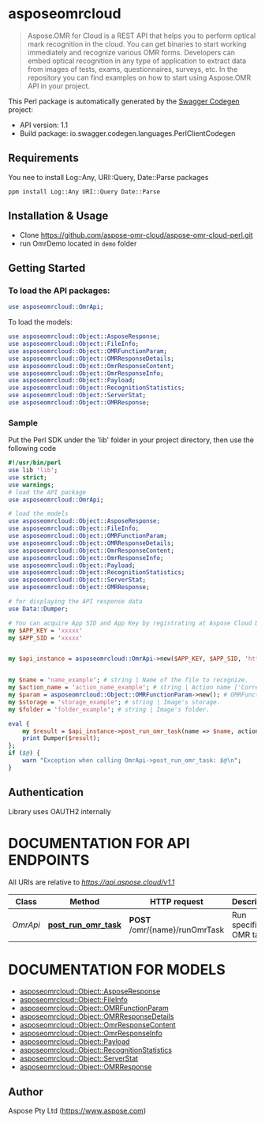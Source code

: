 # asposeomrcloud

>Aspose.OMR for Cloud is a REST API that helps you to perform optical mark recognition in the cloud. You can get binaries to start working immediately and recognize various OMR forms. Developers can embed optical recognition in any type of application to extract data from images of tests, exams, questionnaires, surveys, etc. In the repository you can find examples on how to start using Aspose.OMR API in your project.

This Perl package is automatically generated by the [Swagger Codegen](https://github.com/swagger-api/swagger-codegen) project:

- API version: 1.1
- Build package: io.swagger.codegen.languages.PerlClientCodegen

## Requirements

You nee to install Log::Any, URI::Query, Date::Parse packages
```
ppm install Log::Any URI::Query Date::Parse
```

## Installation & Usage

- Clone https://github.com/aspose-omr-cloud/aspose-omr-cloud-perl.git
- run OmrDemo located in `demo` folder

## Getting Started

### To load the API packages:
```perl
use asposeomrcloud::OmrApi;

```

To load the models:
```perl
use asposeomrcloud::Object::AsposeResponse;
use asposeomrcloud::Object::FileInfo;
use asposeomrcloud::Object::OMRFunctionParam;
use asposeomrcloud::Object::OMRResponseDetails;
use asposeomrcloud::Object::OmrResponseContent;
use asposeomrcloud::Object::OmrResponseInfo;
use asposeomrcloud::Object::Payload;
use asposeomrcloud::Object::RecognitionStatistics;
use asposeomrcloud::Object::ServerStat;
use asposeomrcloud::Object::OMRResponse;

````

### Sample

Put the Perl SDK under the 'lib' folder in your project directory, then use the following code
```perl
#!/usr/bin/perl
use lib 'lib';
use strict;
use warnings;
# load the API package
use asposeomrcloud::OmrApi;

# load the models
use asposeomrcloud::Object::AsposeResponse;
use asposeomrcloud::Object::FileInfo;
use asposeomrcloud::Object::OMRFunctionParam;
use asposeomrcloud::Object::OMRResponseDetails;
use asposeomrcloud::Object::OmrResponseContent;
use asposeomrcloud::Object::OmrResponseInfo;
use asposeomrcloud::Object::Payload;
use asposeomrcloud::Object::RecognitionStatistics;
use asposeomrcloud::Object::ServerStat;
use asposeomrcloud::Object::OMRResponse;

# for displaying the API response data
use Data::Dumper;

# You can acquire App SID and App Key by registrating at Aspose Cloud Dashboard https://dashboard.aspose.cloud
my $APP_KEY = 'xxxxx'
my $APP_SID = 'xxxxx'


my $api_instance = asposeomrcloud::OmrApi->new($APP_KEY, $APP_SID, 'https://api.aspose.cloud/v1.1');


my $name = 'name_example'; # string | Name of the file to recognize.
my $action_name = 'action_name_example'; # string | Action name ['CorrectTemplate', 'FinalizeTemplate', 'RecognizeImage']
my $param = asposeomrcloud::Object::OMRFunctionParam->new(); # OMRFunctionParam | Function params, specific for each actionName
my $storage = 'storage_example'; # string | Image's storage.
my $folder = 'folder_example'; # string | Image's folder.

eval {
    my $result = $api_instance->post_run_omr_task(name => $name, action_name => $action_name, param => $param, storage => $storage, folder => $folder);
    print Dumper($result);
};
if ($@) {
    warn "Exception when calling OmrApi->post_run_omr_task: $@\n";
}

```


## Authentication

Library uses OAUTH2 internally

# DOCUMENTATION FOR API ENDPOINTS

All URIs are relative to *https://api.aspose.cloud/v1.1*

Class | Method | HTTP request | Description
------------ | ------------- | ------------- | -------------
*OmrApi* | [**post_run_omr_task**](docs/OmrApi.md#post_run_omr_task) | **POST** /omr/{name}/runOmrTask | Run specific OMR task


# DOCUMENTATION FOR MODELS
 - [asposeomrcloud::Object::AsposeResponse](docs/AsposeResponse.md)
 - [asposeomrcloud::Object::FileInfo](docs/FileInfo.md)
 - [asposeomrcloud::Object::OMRFunctionParam](docs/OMRFunctionParam.md)
 - [asposeomrcloud::Object::OMRResponseDetails](docs/OMRResponseDetails.md)
 - [asposeomrcloud::Object::OmrResponseContent](docs/OmrResponseContent.md)
 - [asposeomrcloud::Object::OmrResponseInfo](docs/OmrResponseInfo.md)
 - [asposeomrcloud::Object::Payload](docs/Payload.md)
 - [asposeomrcloud::Object::RecognitionStatistics](docs/RecognitionStatistics.md)
 - [asposeomrcloud::Object::ServerStat](docs/ServerStat.md)
 - [asposeomrcloud::Object::OMRResponse](docs/OMRResponse.md)


## Author

Aspose Pty Ltd (https://www.aspose.com)


